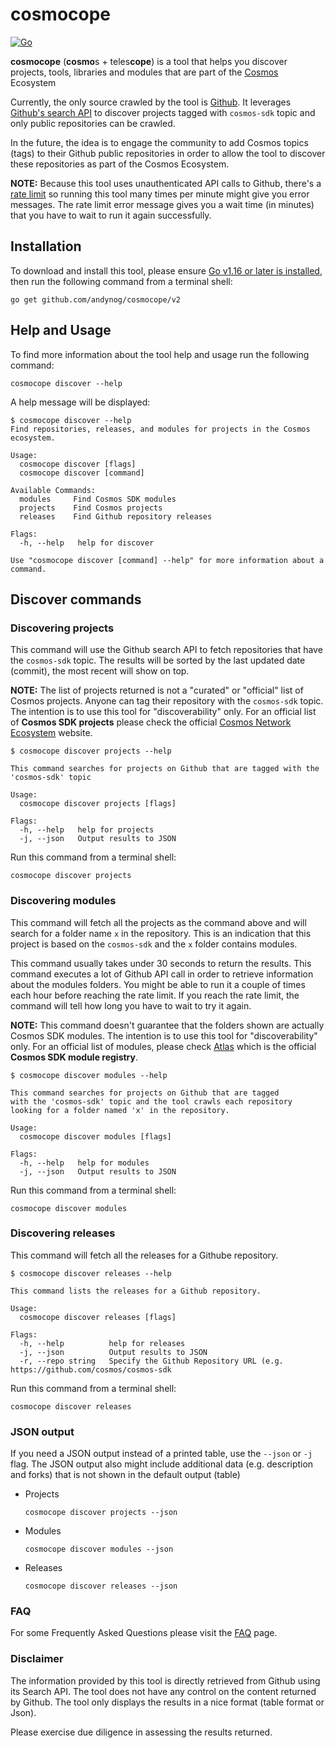 # cosmocope

[![Go](https://github.com/andynog/cosmocope/actions/workflows/go.yml/badge.svg)](https://github.com/andynog/cosmocope/actions/workflows/go.yml)

**cosmocope** (**cosmo**s + teles**cope**) is a tool that helps you discover projects, tools, libraries and modules that are part of the [Cosmos](https://cosmos.network) Ecosystem

Currently, the only source crawled by the tool is [Github](https://github.com). 
It leverages [Github's search API](https://developer.github.com/v3/search) to discover projects 
tagged with `cosmos-sdk` topic and only public repositories can be crawled. 

In the future, the idea is to engage the community to add Cosmos topics (tags) to their Github public repositories in order to allow 
the tool to discover these repositories as part of the Cosmos Ecosystem.

**NOTE:** Because this tool uses unauthenticated API calls to Github, there's a [rate limit](https://developer.github.com/v3/search/#rate-limit) so running this tool many times per minute might give you error messages. The rate limit error message gives you a wait time (in minutes) that you have to wait to run it again successfully.

## Installation

To download and install this tool, please ensure
[Go v1.16 or later is installed](https://golang.org/dl/), then run the following command from a terminal shell:

```
go get github.com/andynog/cosmocope/v2
```

## Help and Usage 

To find more information about the tool help and usage run the following command:

```
cosmocope discover --help
```

A help message will be displayed:

```
$ cosmocope discover --help
Find repositories, releases, and modules for projects in the Cosmos ecosystem.

Usage:
  cosmocope discover [flags]
  cosmocope discover [command]

Available Commands:
  modules     Find Cosmos SDK modules
  projects    Find Cosmos projects
  releases    Find Github repository releases

Flags:
  -h, --help   help for discover

Use "cosmocope discover [command] --help" for more information about a command.
```

## Discover commands

### Discovering projects

This command will use the Github search API to fetch repositories that have the `cosmos-sdk` topic. The results will be sorted by the last updated date (commit), the most recent will show on top.

**NOTE:** The list of projects returned is not a "curated" or "official" list of Cosmos projects. Anyone can tag their repository with the `cosmos-sdk` topic. The intention is to use this tool for "discoverability" only. For an official list of **Cosmos SDK projects** please check the official [Cosmos Network Ecosystem](https://cosmos.network/ecosystem) website.

```
$ cosmocope discover projects --help

This command searches for projects on Github that are tagged with the 'cosmos-sdk' topic

Usage:
  cosmocope discover projects [flags]

Flags:
  -h, --help   help for projects
  -j, --json   Output results to JSON

```
Run this command from a terminal shell:

```
cosmocope discover projects
```

### Discovering modules

This command will fetch all the projects as the command above and will search for a folder name `x` in the repository. This is an indication that this project is based on the `cosmos-sdk` and the `x` folder contains modules. 

This command usually takes under 30 seconds to return the results. This command executes a lot of Github API call in order to retrieve information about the modules folders. You might be able to run it a couple of times each hour before reaching the rate limit. If you reach the rate limit, the command will tell how long you have to wait to try it again.

**NOTE:** This command doesn't guarantee that the folders shown are actually Cosmos SDK modules. The intention is to use this tool for "discoverability" only. For an official list of modules, please check [Atlas](https://atlas.cosmos.network) which is the official **Cosmos SDK module registry**.

```
$ cosmocope discover modules --help

This command searches for projects on Github that are tagged 
with the 'cosmos-sdk' topic and the tool crawls each repository 
looking for a folder named 'x' in the repository.

Usage:
  cosmocope discover modules [flags]

Flags:
  -h, --help   help for modules
  -j, --json   Output results to JSON
```

Run this command from a terminal shell:

```
cosmocope discover modules
```


### Discovering releases

This command will fetch all the releases for a Githube repository. 

```
$ cosmocope discover releases --help

This command lists the releases for a Github repository.

Usage:
  cosmocope discover releases [flags]

Flags:
  -h, --help          help for releases
  -j, --json          Output results to JSON
  -r, --repo string   Specify the Github Repository URL (e.g. https://github.com/cosmos/cosmos-sdk
```

Run this command from a terminal shell:

```
cosmocope discover releases
```

### JSON output

If you need a JSON output instead of a printed table, use the `--json` or `-j` flag. The JSON output also might include additional data (e.g. description and forks) that is not shown in the default output (table)

* Projects
  
    ```
    cosmocope discover projects --json
    ```

* Modules
  
    ```
   cosmocope discover modules --json
   ```
  
* Releases 

    ```
   cosmocope discover releases --json
   ```

### FAQ

For some Frequently Asked Questions please visit the [FAQ](FAQ.md) page.

### Disclaimer

The information provided by this tool is directly retrieved from Github using its Search API. The tool does not have any control on the content returned by Github. The tool only displays the results in a nice format (table format or Json).

Please exercise due diligence in assessing the results returned.
